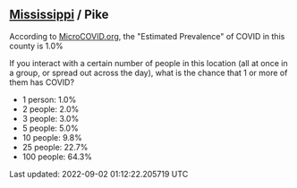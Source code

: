 
## [Mississippi](/united-states/mississippi) / Pike

According to [MicroCOVID.org](http://microcovid.org),
the "Estimated Prevalence" of COVID in this county is 1.0%

If you interact with a certain number of people in this location
(all at once in a group, or spread out across the day), what is the chance that
1 or more of them has COVID?

- 1 person: 1.0%
- 2 people: 2.0%
- 3 people: 3.0%
- 5 people: 5.0%
- 10 people: 9.8%
- 25 people: 22.7%
- 100 people: 64.3%

Last updated: 2022-09-02 01:12:22.205719 UTC
